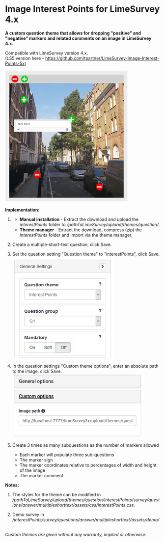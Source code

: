 # Image Interest Points for LimeSurvey 4.x
**A custom question theme that allows for dropping "positive" and "negative" markers and related comments on an image in LimeSurvey 4.x.**

Compatible with LimeSurvey version 4.x.<br>
(LS5 version here - https://github.com/tpartner/LimeSurvey-Image-Interest-Points-5x)

![Image Interest Points](/interestPoints/survey/questions/answer/multipleshorttext/assets/images/interest_points_5.png)

**Implementation:**

1) - **Manual installation** - Extract the download and upload the *interestPoints* folder to */pathToLimeSurvey/upload/themes/question/*.
    - **Theme manager** - Extract the download, compress (zip) the *interestPoints* folder and import via the theme manager.

2) Create a multiple-short-text question, click Save.

3) Set the question setting "Question theme" to "interestPoints", click Save.  
![Image Select interestPoints](/interestPoints/survey/questions/answer/multipleshorttext/assets/images/interest_points_6.png)

4) In the question settings "Custom theme options", enter an absolute path to the image, click Save.  
![Image Enter path to image](/interestPoints/survey/questions/answer/multipleshorttext/assets/images/interest_points_7.png)

5) Create 3 times as many subquestions as the number of markers allowed
    - Each marker will populate three sub-questions
    - The marker sign
    - The marker coordinates relative to percentages of width and height of the image
    - The marker comment

**Notes:**

1) The styles for the theme can be modified in */pathToLimeSurvey/upload/themes/question/interestPoints/survey/questions/answer/multipleshorttext/assets/css/interestPoints.css*.

2) Demo survey in */interestPoints/survey/questions/answer/multipleshorttext/assets/demo/*.
    
    
*Custom themes are given without any warranty, implied or otherwise.*
